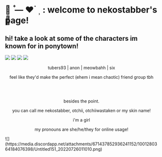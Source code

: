 # ⌗ִ ۫ — ♥︎ ࣪ ⸒  :  welcome to nekostabber's page!
## hi! take a look at some of the characters im known for in ponytown!

![](https://media.discordapp.net/attachments/671437852936241152/1001272397401436341/Untitled150_20220726003847.png)
![](https://media.discordapp.net/attachments/671437852936241152/1001272911434366976/Untitled150_20220726004017.png)
![](https://media.discordapp.net/attachments/671437852936241152/1001273887956402378/Untitled150_20220726004323.png)
![](https://media.discordapp.net/attachments/671437852936241152/1001273897460711545/Untitled150_20220726004446.png)
<p align="center">
tubers93 | anon | meowbahh | six
</p>
<p align="center">
feel like they'd make the perfect (ehem i mean chaotic) friend group tbh
</p>
<br>
</br>
<p align="center">
besides the point.
</p>
<p align="center">
you can call me nekostabber, otchii, otchiiwastaken or my skin name!
</p>
<p align="center">
i'm a girl
</p>
<p align="center">
my pronouns are she/he/they for online usage!
</p>
![](https://media.discordapp.net/attachments/671437852936241152/1001280364184076398/Untitled151_20220726011010.png)
